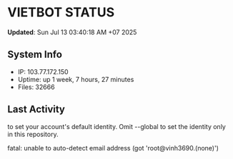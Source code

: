 # VIETBOT STATUS
**Updated**: Sun Jul 13 03:40:18 AM +07 2025

## System Info
- IP: 103.77.172.150
- Uptime: up 1 week, 7 hours, 27 minutes
- Files: 32666

## Last Activity

to set your account's default identity.
Omit --global to set the identity only in this repository.

fatal: unable to auto-detect email address (got 'root@vinh3690.(none)')
